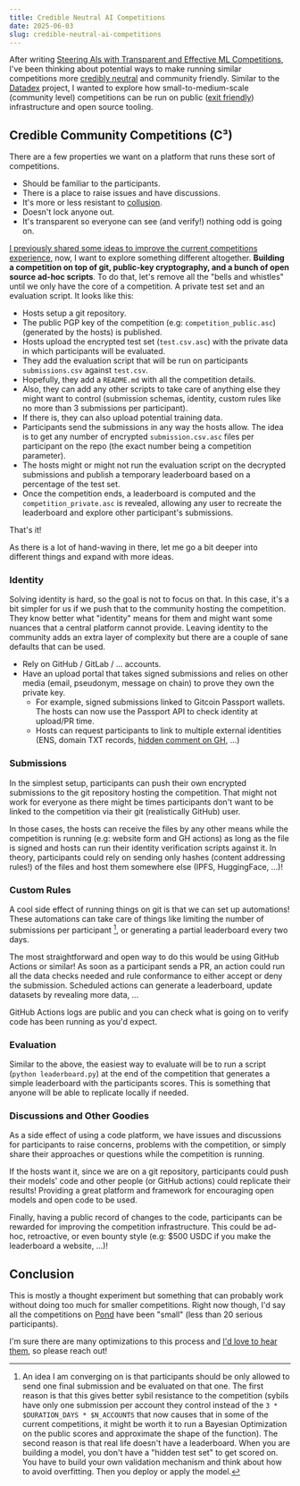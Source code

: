```yaml
---
title: Credible Neutral AI Competitions
date: 2025-06-03
slug: credible-neutral-ai-competitions
---
```


After writing [Steering AIs with Transparent and Effective ML Competitions](/steering-ais), I've been thinking about potential ways to make running similar competitions more [credibly neutral](https://balajis.com/p/credible-neutrality) and community friendly. Similar to the [Datadex](https://github.com/datonic/datadex) project, I wanted to explore how small-to-medium-scale (community level) competitions can be run on public ([exit friendly](https://newsletter.squishy.computer/p/credible-exit)) infrastructure and open source tooling.

## Credible Community Competitions (C³)

There are a few properties we want on a platform that runs these sort of competitions.

- Should be familiar to the participants.
- There is a place to raise issues and have discussions.
- It's more or less resistant to [collusion](https://vitalik.eth.limo/general/2019/04/03/collusion.html).
- Doesn't lock anyone out.
- It's transparent so everyone can see (and verify!) nothing odd is going on.

[I previously shared some ideas to improve the current competitions experience](steering-ais/#some-ideas), now, I want to explore something different altogether. **Building a competition on top of git, public-key cryptography, and a bunch of open source ad-hoc scripts**. To do that, let's remove all the "bells and whistles" until we only have the core of a competition. A private test set and an evaluation script. It looks like this:

- Hosts setup a git repository.
- The public PGP key of the competition (e.g: `competition_public.asc`) (generated by the hosts) is published.
- Hosts upload the encrypted test set (`test.csv.asc`) with the private data in which participants will be evaluated.
- They add the evaluation script that will be run on participants `submissions.csv` against `test.csv`.
- Hopefully, they add a `README.md` with all the competition details.
- Also, they can add any other scripts to take care of anything else they might want to control (submission schemas, identity, custom rules like no more than 3 submissions per participant).
- If there is, they can also upload potential training data.
- Participants send the submissions in any way the hosts allow. The idea is to get any number of encrypted `submission.csv.asc` files per participant on the repo (the exact number being a competition parameter).
- The hosts might or might not run the evaluation script on the decrypted submissions and publish a temporary leaderboard based on a percentage of the test set.
- Once the competition ends, a leaderboard is computed and the `competition_private.asc` is revealed, allowing any user to recreate the leaderboard and explore other participant's submissions.

That's it!

As there is a lot of hand-waving in there, let me go a bit deeper into different things and expand with more ideas.

### Identity

Solving identity is hard, so the goal is not to focus on that. In this case, it's a bit simpler for us if we push that to the community hosting the competition. They know better what "identity" means for them and might want some nuances that a central platform cannot provide. Leaving identity to the community adds an extra layer of complexity but there are a couple of sane defaults that can be used.

- Rely on GitHub / GitLab / ... accounts.
- Have an upload portal that takes signed submissions and relies on other media (email, pseudonym, message on chain) to prove they own the private key.
  - For example, signed submissions linked to Gitcoin Passport wallets. The hosts can now use the Passport API to check identity at upload/PR time.
  - Hosts can request participants to link to multiple external identities (ENS, domain TXT records, [hidden comment on GH](https://x.com/dankvr/status/1928898537992880574), ...)

### Submissions

In the simplest setup, participants can push their own encrypted submissions to the git repository hosting the competition. That might not work for everyone as there might be times participants don't want to be linked to the competition via their git (realistically GitHub) user.

In those cases, the hosts can receive the files by any other means while the competition is running (e.g: website form and GH actions) as long as the file is signed and hosts can run their identity verification scripts against it. In theory, participants could rely on sending only hashes (content addressing rules!) of the files and host them somewhere else (IPFS, HuggingFace, ...)!

### Custom Rules

A cool side effect of running things on git is that we can set up automations! These automations can take care of things like limiting the number of submissions per participant [^1], or generating a partial leaderboard every two days.

The most straightforward and open way to do this would be using GitHub Actions or similar! As soon as a participant sends a PR, an action could run all the data checks needed and rule conformance to either accept or deny the submission. Scheduled actions can generate a leaderboard, update datasets by revealing more data, ...

GitHub Actions logs are public and you can check what is going on to verify code has been running as you'd expect.

### Evaluation

Similar to the above, the easiest way to evaluate will be to run a script (`python leaderboard.py`) at the end of the competition that generates a simple leaderboard with the participants scores. This is something that anyone will be able to replicate locally if needed.

### Discussions and Other Goodies

As a side effect of using a code platform, we have issues and discussions for participants to raise concerns, problems with the competition, or simply share their approaches or questions while the competition is running.

If the hosts want it, since we are on a git repository, participants could push their models' code and other people (or GitHub actions) could replicate their results! Providing a great platform and framework for encouraging open models and open code to be used.

Finally, having a public record of changes to the code, participants can be rewarded for improving the competition infrastructure. This could be ad-hoc, retroactive, or even bounty style (e.g: $500 USDC if you make the leaderboard a website, ...)!

## Conclusion

This is mostly a thought experiment but something that can probably work without doing too much for smaller competitions. Right now though, I'd say all the competitions on [Pond](https://cryptopond.xyz/) have been "small" (less than 20 serious participants).

I'm sure there are many optimizations to this process and [I'd love to hear them](https://davidgasquez.com/), so please reach out!

[^1]: An idea I am converging on is that participants should be only allowed to send one final submission and be evaluated on that one. The first reason is that this gives better sybil resistance to the competition (sybils have only one submission per account they control instead of the `3 * $DURATION_DAYS * $N_ACCOUNTS` that now causes that in some of the current competitions, it might be worth it to run a Bayesian Optimization on the public scores and approximate the shape of the function). The second reason is that real life doesn't have a leaderboard. When you are building a model, you don't have a "hidden test set" to get scored on. You have to build your own validation mechanism and think about how to avoid overfitting. Then you deploy or apply the model.
